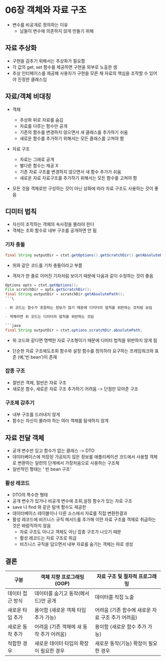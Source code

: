 # 06장 객체와 자료 구조

- 변수를 비공개로 정의하는 이유
  - 남들이 변수에 의존하지 않게 만들기 위해

## 자료 추상화
- 구현을 감추기 위해서는 추상화가 필요함
- 각 값의 get, set 함수를 제공하면 구현을 외부로 노출한 셈
- 추상 인터페이스를 제공해 사용자가 구현을 모른 채 자료의 핵심을 조작할 수 있어야 진정한 클래스임

## 자료/객체 비대칭
- 객체
  - 추상화 뒤로 자료를 숨김
  - 자료를 다루는 함수만 공개
  - 기존의 함수를 변경하지 않으면서 새 클래스를 추가하기 쉬움
  - 새로운 함수를 추가하기 위해서는 모든 클래스를 고쳐야 함 

- 자료 구조
  - 자료는 그래로 공개
  - 별다른 함수는 제공 X
  - 기존 자료 구조를 변경하지 않으면서 새 함수 추가가 쉬움
  - 새로운 자료 자료구조를 추가하기 위해서는 모든 함수를 고쳐야 함

- 모든 것을 객체로만 구성하는 것이 아닌 상화에 따라 자료 구조도 사용하는 것이 좋음

## 디미터 법칙
- 자신이 조작하는 객체의 속사정을 몰라야 한다
- 객체는 조회 함수로 내부 구조를 공개하면 안 됨

### 기차 충돌
```java
final String outputDir = ctxt.getOptions().getScratchDir().getAbsolutePath();
```
- 위와 같은 코드를 기차 충돌이라고 부름

- 객차가 한 줄로 이어진 기차처럼 보이기 때문에 다음과 같이 수정하는 것이 좋음

```java
Options opts = ctxt.get0ptions();
File scratchDir = opts.getScratchDir();
final String outputDir = scratchDir.getAbsolutePath();
```\

- 위 코드는 함수가 포함하는 정보가 많기 때문에 디미터의 법칙을 위반하는 것처럼 보임

- 객체라면 위 코드는 디미터의 법칙을 위반하는 것임

```java
final String outputDir = ctxt.options.scratchDir.absolutePath;
```
- 위 코드와 같다면 명백한 자료 구조형이기 때문에 디미터 법칙을 위반하지 않게 됨

- 단순한 자료 구조에도조회 함수와 설정 함수를 정의하라 요구하는 프레임워크와 표준 (예,'빈 bean')이 존재

### 잡종 구조
- 절반은 객체, 절반은 자료 구조
- 새로운 함수, 새로운 자료 구조 추가하기 어려움 -> 단점만 모아준 구조

### 구조체 감추기
- 내부 구조를 드러내지 않게
- 함수는 자신이 몰라야 하는 여러 객체를 탐색하지 않게

## 자료 전달 객체
- 공개 변수만 있고 함수가 없는 클래스 -> DTO
- 데이터베이스에 저장된 가공되지 않은 정보를 애플리케이션 코드에서 사용할 객체로 변환하는 일련의 단계에서 가장처음으로 사용하는 구조체
- 일반적인 형태는 ' 빈 bean 구조'

### 활성 레코드
- DTO의 특수한 형태
- 공개 변수가 있거나 비공개 변수에 조회,설정 함수가 있는 자료 구조
- save 나 find 와 같은 탐색 함수도 제공한
- 데이터베이스 테이블이나 다른 소스에서 자료를 직접 변환한결과
- 활성 레코드에 비즈니스 규칙 메서드를 추가해 이런 자료 구조를 객체로 취급하는 것은 바람직하지 않음
  - 자료 구조도 아니고 객체도 아닌 잡종 구조가 나오기 때문
  - 활성 레코드는 자료 구조로 취급
  - 비즈니스 규칙을 담으면서 내부 자료를 숨기는 객체는 따로 생성

## 결론
| 구분      | 객체 지향 프로그래밍 (OOP) | 자료 구조 및 절차적 프로그래밍 |
|----------|-------------------------|-------------------------|
| 데이터 접근 방식 | 데이터를 숨기고 동작(메서드)만 공개 | 데이터를 직접 노출 |
| 새로운 타입 추가 | 용이함 (새로운 객체 타입 추가 가능) | 어려움 (기존 함수에 새로운 자료 구조 추가 어려움) |
| 새로운 동작 추가 | 어려움 (기존 객체에 새 동작 추가 어려움) | 용이함 (새로운 함수 추가 가능) |
| 적합한 경우 | 새로운 데이터 타입의 확장이 필요한 경우 | 새로운 동작(기능) 확장이 필요한 경우 |



